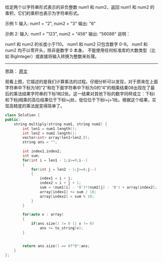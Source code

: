 给定两个以字符串形式表示的非负整数 num1 和 num2，返回 num1 和 num2 的乘积，它们的乘积也表示为字符串形式。

示例 1:
输入: num1 = "2", num2 = "3"
输出: "6"

示例 2:
输入: num1 = "123", num2 = "456"
输出: "56088"
说明：

num1 和 num2 的长度小于110。
num1 和 num2 只包含数字 0-9。
num1 和 num2 均不以零开头，除非是数字 0 本身。
不能使用任何标准库的大数类型（比如 BigInteger）或直接将输入转换为整数来处理。

--------------------------
思路：
[原文](https://blog.csdn.net/qq_14821023/article/details/50822207)

观看上图，它描述的是我们计算乘法的过程。仔细分析可以发现，对于原来在上面字符串中下标为1的“2”和在下面字符串中下标为0的“4”的相乘结果08出现在了最后的乘法结果字符串的下标1和2处。这一结果对其他下标的数字同样成立：下标i和下标j相乘的高位结果位于下标i+j处，低位位于下标i+j+1处。根据这个结果，实现高精度的乘法就变得简单了。   



```C++
class Solution {
public:
    string multiply(string num1, string num2) {
        int len1 = num1.length();
        int len2 = num2.length();
        vector<int> array(len1+len2,0);
        string ans = "";
        
        int index1,index2;
        int sum;
        for(int i = len1 - 1;i>=0;i--)
        {
            for(int j = len2 - 1;j>=0;j--)
            {
                index1 = i + j;
                index2 = i + j + 1;
                sum = (num1[i] - '0')*(num2[j] - '0') + array[index2];
                array[index1] += sum / 10;
                array[index2] = sum % 10;
            }
        }
        
        for(auto v : array)
        {
            if(ans.size() != 0 || v != 0)
                ans += to_string(v);
        }
        
        
        return ans.size() == 0?"0":ans;
    }
};
```